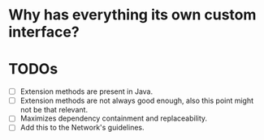 # Why has everything its own custom interface?
# TODOs
* [ ] Extension methods are present in Java.
* [ ] Extension methods are not always good enough, also this point might not be that relevant.
* [ ] Maximizes dependency containment and replaceability.
* [ ] Add this to the Network's guidelines.